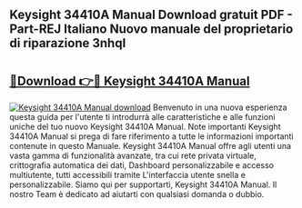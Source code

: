 ## Keysight 34410A Manual Download gratuit PDF - Part-REJ Italiano Nuovo manuale del proprietario di riparazione 3nhqI

# <h2><a href="http://dffavl.blite.top/?on=Keysight+34410A+Manual">🔗Download 👉🔴 Keysight 34410A Manual</a></h2>

[![Keysight 34410A Manual download](https://i.imgur.com/lujVjoI.png)](http://dffavl.blite.top/?on=Keysight+34410A+Manual)
Benvenuto in una nuova esperienza questa guida per l'utente ti introdurrà alle caratteristiche e alle funzioni uniche del tuo nuovo Keysight 34410A Manual. Note importanti Keysight 34410A Manual si prega di fare riferimento a tutte le informazioni importanti contenute in questo Manuale. Keysight 34410A Manual offre agli utenti una vasta gamma di funzionalità avanzate, tra cui rete privata virtuale, crittografia automatica dei dati, Dashboard personalizzabile e accesso multiutente, tutti accessibili tramite L'interfaccia utente snella e personalizzabile. Siamo qui per supportarti, Keysight 34410A Manual. Il nostro Team è dedicato ad aiutarti con qualsiasi domanda o dubbio.

